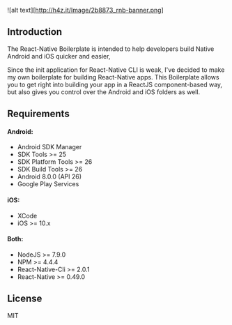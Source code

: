 ![alt text][http://h4z.it/Image/2b8873_rnb-banner.png]


## Introduction

The React-Native Boilerplate is intended to help developers build Native Android and iOS quicker and easier,  

Since the init application for React-Native CLI is weak, I've decided to make my own boilerplate for building React-Native apps. This Boilerplate allows you to get right into building your app in a ReactJS component-based way, but also gives you control over the Android and iOS folders as well.

## Requirements
#### Android:
  * Android SDK Manager
  * SDK Tools >= 25
  * SDK Platform Tools >= 26
  * SDK Build Tools >= 26
  * Android 8.0.0 (API 26)
  * Google Play Services

#### iOS:
  * XCode
  * iOS >= 10.x

#### Both:
  * NodeJS >= 7.9.0
  * NPM >= 4.4.4
  * React-Native-Cli >= 2.0.1
  * React-Native >= 0.49.0

## License
MIT
